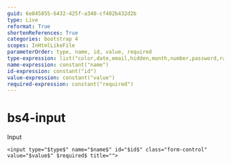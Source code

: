 ```yaml
---
guid: 6e845855-6432-425f-a340-cf402b432d2b
type: Live
reformat: True
shortenReferences: True
categories: bootstrap 4
scopes: InHtmlLikeFile
parameterOrder: type, name, id, value, required
type-expression: list("color,date,email,hidden,month,number,password,range,search,tel,text,url,week")
name-expression: constant("name")
id-expression: constant("id")
value-expression: constant("value")
required-expression: constant("required")
---
```


# bs4-input

Input

```
<input type="$type$" name="$name$" id="$id$" class="form-control" value="$value$" $required$ title="">
```
